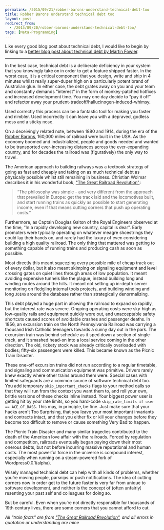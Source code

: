 ```yaml
---
permalink: /2015/09/21/robber-barons-understand-technical-debt-too
title: Robber Barons understand technical debt too
layout: post
redirect_from:
  - /2015/09/20/robber-barons-understand-technical-debt-too/
tags: [Meta-Programming]
---
```

Like every good blog post about technical debt, I would like to begin by linking to a [better blog post about technical debt by Martin Fowler](http://martinfowler.com/bliki/TechnicalDebt.html). 

--- 

In the best case, technical debt is a deliberate deficiency in your system that you knowingly take on in order to get a feature shipped faster. In the worst case, it is a critical component that you design, write and ship in 4 minutes whilst really super-duper high on a particularly potent brand of Australian glue. In either case, the debt grates away on you and your team and constantly demands "interest" in the form of monkey-patched hotfixes and increased development time. You may one day decide to “pay it off” and refactor away your prudent-tradeoff/hallucinogen-induced-whimsy.

Used correctly this process can be a fantastic tool for making you faster and nimbler. Used incorrectly it can leave you with a depraved, godless mess and a sticky nose.

On a deceivingly related note, between 1880 and 1914, during the era of the [Robber Barons](https://en.wikipedia.org/wiki/Robber_baron_(industrialist)), 160,000 miles of railroad were built in the USA. As the economy boomed and industrialized, people and goods needed and wanted to be transported ever-increasing distances across the ever-expanding country, and for decades the railroad was (figuratively) the only way to travel. 

The American approach to building railways was a textbook strategy of going as fast and cheaply and taking on as much technical debt as physically possible whilst still remaining in business. Christian Wolmar describes it in his wonderful book, ["The Great Railroad Revolution"](http://www.goodreads.com/book/show/13587231-the-great-railroad-revolution): 

> “The philosophy was simple - and very different from the approach that prevailed in Europe: get the track laid and the locomotives built, and start running trains as quickly as possible to start generating income, even if that means cutting corners that push up operating costs." 

Furthermore, as Captain Douglas Galton of the Royal Engineers observed at the time, “In a rapidly developing new country, capital is dear”. Early promoters were typically operating on whatever meagre shoestrings they could lay their hands on, and rarely had the luxury of even considering building a high quality railroad. The only thing that mattered was getting to something capable of running trains and producing cash as soon as possible. 

Most directly this meant squeezing every possible mile of cheap track out of every dollar, but it also meant skimping on signaling equipment and level crossing gates on quiet lines through areas of low population. It meant avoiding expensive tunnels like the plague, instead building long and winding routes around the hills. It meant not setting up in-depth server monitoring on fledgling internal tools projects, and building winding and long `JOINS` around the database rather than strategically denormalizing.

This debt played a huge part in allowing the railroad to expand so rapidly, but the interest rate was severe. Ongoing operating costs were sky-high as low-quality rails and equipment quickly wore out, and unacceptable safety shortcuts caused scores of avoidable crashes and passenger deaths. In 1856, an excursion train on the North Pennsylvania Railroad was carrying a thousand Irish Catholic teenagers towards a sunny day out in the park. The excursion train was behind schedule as it sped down a section of single-track, and it smashed head-on into a local service coming in the other direction. The old, rickety stock was already critically overloaded with bodies; fifty-six passengers were killed. This became known as the Picnic Train Disaster.

These one-off excursion trains did not run according to a regular timetable, and signaling and communication equipment was primitive. Drivers rarely knew exactly where other trains around them were. Special cases with limited safeguards are a common source of software technical debt too. You add temporary `skip_important_checks` flags to your method calls so that they will run from the context you want them to, and roll your own, brittle versions of these checks inline instead. Your biggest power user is getting hit by your rate limits, so you hard-code `skip_rate_limits if user == ACE_OF_BASS`. This may, in principle, be fine. Just make sure that your hacks aren't Too Surprising, that you leave your most important invariants and contracts intact, and that you either fix or kill your changes before they become too difficult to remove or cause something Very Bad to happen.

The Picnic Train Disaster and many similar tragedies contributed to the death of the American love affair with the railroads. Forced by regulation and competition, railroads eventually began paying down their most onerous debts, but not before incurring massive reputational and human costs. The most powerful force in the universe is compound interest, especially when running on a steam-powered fork of Wordpress0.0.1(alpha). 

Wisely managed technical debt can help with all kinds of problems, whether you’re moving people, parsnips or push notifications. The idea of cutting corners now in order get to the future faster is very far from unique to software development, and neither is the concept of (often unfairly) resenting your past self and colleagues for doing so.

But be careful. Even when you’re not directly responsible for thousands of 19th century lives, there are some corners that you cannot afford to cut.

*All "train facts" are from ["The Great Railroad Revolution"](http://www.goodreads.com/book/show/13587231-the-great-railroad-revolution), and all errors in quotation or understanding are mine*
